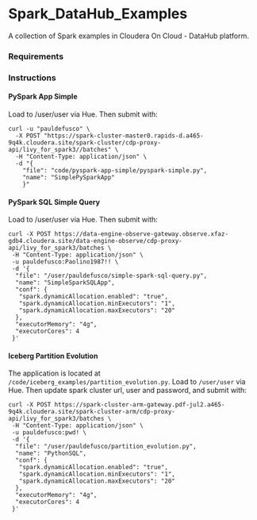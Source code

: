 # Spark_DataHub_Examples

A collection of Spark examples in Cloudera On Cloud - DataHub platform.

### Requirements

### Instructions

#### PySpark App Simple

Load to /user/user via Hue. Then submit with:

```
curl -u "pauldefusco" \
  -X POST "https://spark-cluster-master0.rapids-d.a465-9q4k.cloudera.site/spark-cluster/cdp-proxy-api/livy_for_spark3//batches" \
  -H "Content-Type: application/json" \
  -d "{
    "file": "code/pyspark-app-simple/pyspark-simple.py",
    "name": "SimplePySparkApp"
    }"
```

#### PySpark SQL Simple Query

Load to /user/user via Hue. Then submit with:

```
curl -X POST https://data-engine-observe-gateway.observe.xfaz-gdb4.cloudera.site/data-engine-observe/cdp-proxy-api/livy_for_spark3/batches \
 -H "Content-Type: application/json" \
 -u pauldefusco:Paolino1987!! \
 -d '{
  "file": "/user/pauldefusco/simple-spark-sql-query.py",
  "name": "SimpleSparkSQLApp",
  "conf": {
   "spark.dynamicAllocation.enabled": "true",
   "spark.dynamicAllocation.minExecutors": "1",
   "spark.dynamicAllocation.maxExecutors": "20"
  },
  "executorMemory": "4g",
  "executorCores": 4
 }'
```

#### Iceberg Partition Evolution

The application is located at `/code/iceberg_examples/partition_evolution.py`. Load to `/user/user` via Hue. Then update spark cluster url, user and password, and submit with:

```
curl -X POST https://spark-cluster-arm-gateway.pdf-jul2.a465-9q4k.cloudera.site/spark-cluster-arm/cdp-proxy-api/livy_for_spark3/batches \
 -H "Content-Type: application/json" \
 -u pauldefusco:pwd! \
 -d '{
  "file": "/user/pauldefusco/partition_evolution.py",
  "name": "PythonSQL",
  "conf": {
   "spark.dynamicAllocation.enabled": "true",
   "spark.dynamicAllocation.minExecutors": "1",
   "spark.dynamicAllocation.maxExecutors": "20"
  },
  "executorMemory": "4g",
  "executorCores": 4
 }'
```
